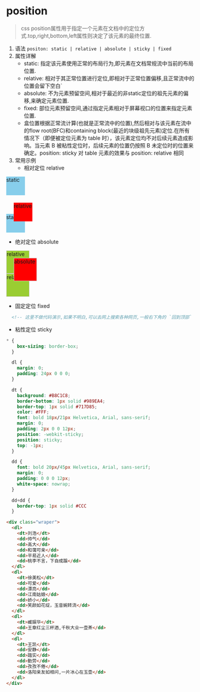 # position 

> css position属性用于指定一个元素在文档中的定位方式.top,right,bottom,left属性则决定了该元素的最终位置.

1. 语法
   `positon: static | relative | absolute | sticky | fixed`
2. 属性详解
   - static: 指定该元素使用正常的布局行为,即元素在文档常规流中当前的布局位置.
   - relative: 相对于其正常位置进行定位,即相对于正常位置偏移,且正常流中的位置会留下空白`
   - absolute: 不为元素预留空间,相对于最近的非static定位的祖先元素的偏移,来确定元素位置.
   - fixed: 部位元素预留空间,通过指定元素相对于屏幕视口的位置来指定元素位置.
   - 盒位置根据正常流计算(也就是正常流中的位置),然后相对与该元素在流中的flow root(BFC)和containing block(最近的块级祖先元素)定位.在所有情况下（即便被定位元素为 table 时），该元素定位均不对后续元素造成影响。当元素 B 被粘性定位时，后续元素的位置仍按照 B 未定位时的位置来确定。position: sticky 对 table 元素的效果与 position: relative 相同
3. 常用示例
   + 相对定位  relative
<style>
.box {
  width: 50px;
  height: 50px;
  background: skyblue;
  position: static;
}
.box-relative {
  position: relative;
  top: 20px;
  left: 20px;
  background: red;
}
</style>
<div class="box">static</div>
<div class="box box-relative">relative</div>
<div class="box">static</div>

   + 绝对定位  absolute
<style>
.wraper {
  position: relative;
}
.absolute {
  width: 60px;
  height: 60px;
  background: yellowgreen;
  
  border: 1px solid #ccc;
}
.box-absolute {
  position: absolute;
  top: 20px;
  left: 20px;
  background: red;
}
</style>
<section class="wraper">
  <div class="absolute">relative</div>
  <div class="absolute box-absolute">absolute</div>
  <div class="absolute">relative</div>
</section>

   + 固定定位  fixed
```html
  <!-- 这里不做代码演示,如果不明白,可以去网上搜索各种网页,一般右下角的 `回到顶部` 都是fixed的效果 -->
```
   + 粘性定位  sticky

```css
* {
    box-sizing: border-box;
  }

  dl {
    margin: 0;
    padding: 24px 0 0 0;
  }

  dt {
    background: #B8C1C8;
    border-bottom: 1px solid #989EA4;
    border-top: 1px solid #717D85;
    color: #FFF;
    font: bold 18px/21px Helvetica, Arial, sans-serif;
    margin: 0;
    padding: 2px 0 0 12px;
    position: -webkit-sticky;
    position: sticky;
    top: -1px;
  }

  dd {
    font: bold 20px/45px Helvetica, Arial, sans-serif;
    margin: 0;
    padding: 0 0 0 12px;
    white-space: nowrap;
  }

  dd+dd {
    border-top: 1px solid #CCC
  }
```

```html
<div class="wraper">
  <dl>
    <dt>刘浩</dt>
    <dd>帅气</dd>
    <dd>高大</dd>
    <dd>和蔼可亲</dd>
    <dd>平易近人</dd>
    <dd>桃李不言，下自成蹊</dd>
  </dl>
  <dl>
    <dt>徐美松</dt>
    <dd>可爱</dd>
    <dd>漂亮</dd>
    <dd>江南姑娘</dd>
    <dd>娇小</dd>
    <dd>笑颜如花绽，玉音婉转流</dd>
  </dl>
  <dl>
    <dt>臧娱华</dt>
    <dd>王章红尘三杯酒,千秋大业一壶茶</dd>
  </dl>
  <dl>
    <dt>王凯</dt>
    <dd>安静</dd>
    <dd>踏实</dd>
    <dd>勤劳</dd>
    <dd>孜孜不倦</dd>
    <dd>洛阳亲友如相问,一片冰心在玉壶</dd>
  </dl>
</div>
```